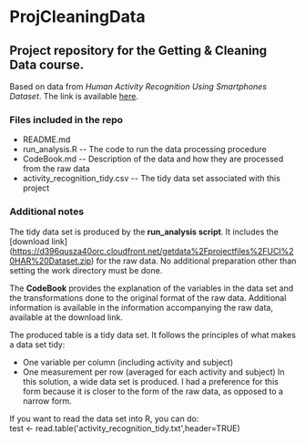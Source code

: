 ProjCleaningData
================

## Project repository for the Getting &amp; Cleaning Data course.
Based on data from *Human Activity Recognition Using Smartphones Dataset*. The link is available
[here](http://archive.ics.uci.edu/ml/datasets/Human+Activity+Recognition+Using+Smartphones#).

### Files included in the repo
* README.md
* run_analysis.R -- The code to run the data processing procedure
* CodeBook.md -- Description of the data and how they are processed from the raw data
* activity_recognition_tidy.csv -- The tidy data set associated with this project

### Additional notes
The tidy data set is produced by the **run_analysis script**. It includes the [download link]
(https://d396qusza40orc.cloudfront.net/getdata%2Fprojectfiles%2FUCI%20HAR%20Dataset.zip) 
for the raw data. No additional preparation other than setting the work directory must be done. 

The **CodeBook** provides the explanation of the variables in the data set and the 
transformations done to the original format of the raw data. Additional information
is available in the information accompanying the raw data, available at the download
link. 

The produced table is a tidy data set. It follows the principles of what makes a 
data set tidy: 
- One variable per column (including activity and subject)
- One measurement per row (averaged for each activity and subject)
In this solution, a wide data set is produced. I had a preference for this form because 
it is closer to the form of the raw data, as opposed to a narrow form.

If you want to read the data set into R, you can do:  
test <- read.table('activity_recognition_tidy.txt',header=TRUE)

